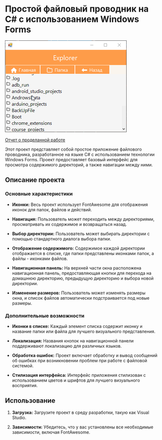 Простой файловый проводник на C# с использованием Windows Forms
===============================================================
![](./wA12qMT6sZ.gif)

[Отчет о проделанной работе](./otch.odt)

Этот проект представляет собой простое приложение файлового проводника, разработанное на языке C# с использованием технологии Windows Forms. Проект предоставляет базовый интерфейс для просмотра содержимого директорий, а также навигации между ними.

Описание проекта
----------------

### Основные характеристики

*   **Иконки:** Весь проект использует FontAwesome для отображения иконок для папок, файлов и действий.
    
*   **Навигация:** Пользователь может переходить между директориями, просматривать их содержимое и возвращаться назад.
    
*   **Выбор директории:** Пользователь может выбирать директории с помощью стандартного диалога выбора папки.
    
*   **Отображение содержимого:** Содержимое каждой директории отображается в списке, где папки представлены иконками папок, а файлы - иконками файлов.
    
*   **Навигационная панель:** На верхней части окна расположена навигационная панель, предоставляющая кнопки для перехода на домашнюю директорию, предыдущую директорию и выбора новой директории.
    
*   **Изменение размеров:** Пользователь может изменять размеры окна, и список файлов автоматически подстраивается под новые размеры.
    

### Дополнительные возможности

*   **Иконки в списке:** Каждый элемент списка содержит иконку и название папки или файла для лучшего визуального представления.
    
*   **Локализация:** Названия кнопок на навигационной панели поддерживают локализацию для различных языков.
    
*   **Обработка ошибок:** Проект включает обработку и вывод сообщений об ошибках при возникновении проблем при работе с файловой системой.
    
*   **Стилизация интерфейса:** Интерфейс приложения стилизован с использованием цветов и шрифтов для лучшего визуального восприятия.
    

Использование
-------------

1.  **Загрузка:** Загрузите проект в среду разработки, такую как Visual Studio.
    
2.  **Зависимости:** Убедитесь, что у вас установлены все необходимые зависимости, включая FontAwesome.
